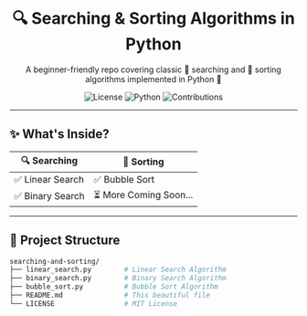 <h1 align="center">🔍 Searching & Sorting Algorithms in Python</h1>

<p align="center">
    A beginner-friendly repo covering classic 🔎 searching and 🔁 sorting algorithms implemented in Python 🐍
</p>

<p align="center">
    <img src="https://img.shields.io/github/license/your-username/searching-and-sorting" alt="License">
    <img src="https://img.shields.io/badge/Made%20with-Python-3776AB?logo=python&logoColor=white" alt="Python">
    <img src="https://img.shields.io/badge/Contributions-Welcome-brightgreen.svg" alt="Contributions">
</p>

---

## ✨ What's Inside?

| 🔍 Searching | 🔁 Sorting |
|--------------|------------|
| ✅ Linear Search | ✅ Bubble Sort |
| ✅ Binary Search | ⏳ More Coming Soon... |

---

## 📁 Project Structure

```bash
searching-and-sorting/
├── linear_search.py        # Linear Search Algorithm
├── binary_search.py        # Binary Search Algorithm
├── bubble_sort.py          # Bubble Sort Algorithm
├── README.md               # This beautiful file
└── LICENSE                 # MIT License
